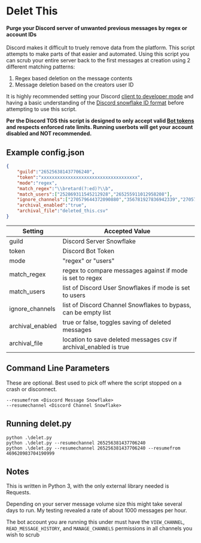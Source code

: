 # Delet This
#### Purge your Discord server of unwanted previous messages by regex or account IDs

Discord makes it difficult to truely remove data from the platform. This script attempts to make parts of that easier and automated. 
Using this script you can scrub your entire server back to the first messages at creation using 2 different matching patterns:

1. Regex based deletion on the message contents
2. Message deletion based on the creators user ID

It is highly recommended setting your Discord [client to developer mode](https://support.discordapp.com/hc/en-us/articles/206346498-Where-can-I-find-my-User-Server-Message-ID-)
and having a basic understanding of the [Discord snowflake ID format](https://discordapp.com/developers/docs/reference#snowflakes) before attempting to use this script.

**Per the Discord TOS this script is designed to only accept valid [Bot tokens](https://discordapp.com/developers/applications/) and respects enforced rate limits. 
Running userbots will get your account disabled and NOT recommended.**

## Example config.json
```Json
{
    "guild":"265256381437706240",
    "token":"xxxxxxxxxxxxxxxxxxxxxxxxxxxxxxxxxxxx",
    "mode":"regex",
    "match_regex":"\\bretard(?:ed)?\\b",
    "match_users":["252869311545212928","265255911012958208"],
    "ignore_channels":["270579644372090880","356781927836942339","270578632026488851","270695480873189376","419976078321385473","273164941857652737"],
    "archival_enabled":"true",
    "archival_file":"deleted_this.csv"
}

```

| Setting | Accepted Value |
|---------|----------------|
| guild   | Discord Server Snowflake |
| token   | Discord Bot Token |
| mode    | "regex" or "users" |
| match_regex | regex to compare messages against if mode is set to regex |
| match_users | list of Discord User Snowflakes if mode is set to users |
| ignore_channels | list of Discord Channel Snowflakes to bypass, can be empty list |
| archival_enabled | true or false, toggles saving of deleted messages |
| archival_file | location to save deleted messages csv if archival_enabled is true |

## Command Line Parameters 

These are optional. Best used to pick off where the script stopped on a crash or disconnect.

```
--resumefrom <Discord Message Snowflake>
--resumechannel <Discord Channel Snowflake>
```

## Running delet.py
```
python .\delet.py
python .\delet.py --resumechannel 265256381437706240
python .\delet.py --resumechannel 265256381437706240 --resumefrom 469620983704190999
```

## Notes 

This is written in Python 3, with the only external library needed is Requests.

Depending on your server message volume size this might take several days to run. My testing revealed a rate of about 1000 messages per hour.

The bot account you are running this under must have the `VIEW_CHANNEL`, `READ_MESSAGE_HISTORY`, and `MANAGE_CHANNELS` permissions in all channels you wish to scrub
